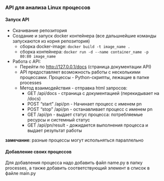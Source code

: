 ### API для анализа Linux процессов

#### Запуск API

* Скачивание репозитория
* Создание и запуск docker контейнера (все дальшнейшие команды запускаются из корня репозитория)
    + сборка docker-image: <code>docker build -t image_name .</code>
    + сборка контейнера: <code>docker run -d --name container_name -p 80:80 image_name</code>
* Работа с API:
    + Перейти по http://127.0.0.1/docs (страница документации API)
    + API предоставляет возможность работы с несколькими процессами. Процессы - Python-скрипты, лежащие в папке processes
    + Метод взаимодействия - отправка html запросов:
        - GET /api/docs - страница с документацией (перекидывает на /docs)
        - POST “start” /api/pn - Начинает процесс с именем pn
        - POST “stop” /api/pn - останавливает процесс с именем pn
        - GET /api/pn - выдает статус процесса: потребляемые ресурсы и системный статус
        - GET /api/pn/result - дожидается выполнения процесса и выдает результат работы

**замечание**: разные процессы могут испольняться параллельно

#### Добавление своих процессов

Для добавления процесса надо добавить файл name.py в папку processes, а также добавить соответствующий элемент в список в файле main.py